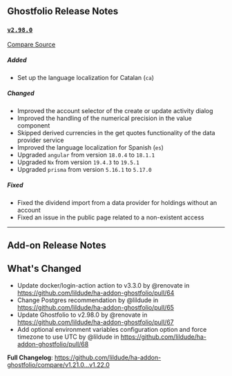 ## Ghostfolio Release Notes

### [`v2.98.0`](https://togithub.com/ghostfolio/ghostfolio/blob/HEAD/CHANGELOG.md#2980---2024-07-27)

[Compare Source](https://togithub.com/ghostfolio/ghostfolio/compare/2.97.0...2.98.0)

##### Added

-   Set up the language localization for Catalan (`ca`)

##### Changed

-   Improved the account selector of the create or update activity dialog
-   Improved the handling of the numerical precision in the value component
-   Skipped derived currencies in the get quotes functionality of the data provider service
-   Improved the language localization for Spanish (`es`)
-   Upgraded `angular` from version `18.0.4` to `18.1.1`
-   Upgraded `Nx` from version `19.4.3` to `19.5.1`
-   Upgraded `prisma` from version `5.16.1` to `5.17.0`

##### Fixed

-   Fixed the dividend import from a data provider for holdings without an account
-   Fixed an issue in the public page related to a non-existent access

---

## Add-on Release Notes




## What's Changed
* Update docker/login-action action to v3.3.0 by @renovate in https://github.com/lildude/ha-addon-ghostfolio/pull/64
* Change Postgres recommendation by @lildude in https://github.com/lildude/ha-addon-ghostfolio/pull/65
* Update Ghostfolio to v2.98.0 by @renovate in https://github.com/lildude/ha-addon-ghostfolio/pull/67
* Add optional environment variables configuration option and force timezone to use UTC by @lildude in https://github.com/lildude/ha-addon-ghostfolio/pull/68


**Full Changelog**: https://github.com/lildude/ha-addon-ghostfolio/compare/v1.21.0...v1.22.0
